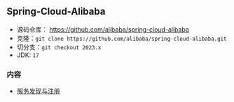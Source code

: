 ## Spring-Cloud-Alibaba
- 源码仓库： https://github.com/alibaba/spring-cloud-alibaba
- 克隆：`git clone https://github.com/alibaba/spring-cloud-alibaba.git`
- 切分支：`git checkout 2023.x`
- JDK: `17`

### 内容
- [服务发现与注册](服务发现与注册.md)